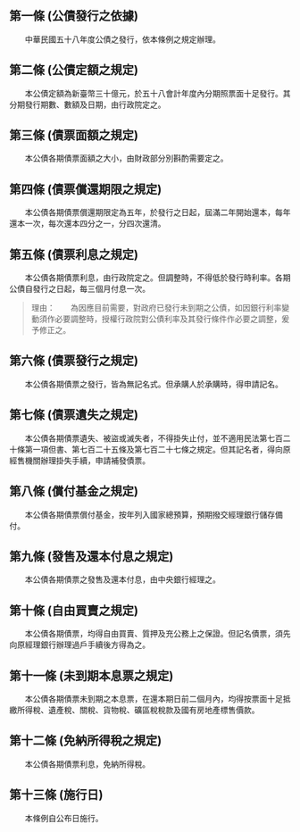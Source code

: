 第一條 (公債發行之依據)
-----------------------
　　中華民國五十八年度公債之發行，依本條例之規定辦理。  


第二條 (公債定額之規定)
-----------------------
　　本公債定額為新臺幣三十億元，於五十八會計年度內分期照票面十足發行。其分期發行期數、數額及日期，由行政院定之。  


第三條 (債票面額之規定)
-----------------------
　　本公債各期債票面額之大小，由財政部分別斟酌需要定之。  


第四條 (債票償還期限之規定)
---------------------------
　　本公債各期債票償還期限定為五年，於發行之日起，屆滿二年開始還本，每年還本一次，每次還本四分之一，分四次還清。  


第五條 (債票利息之規定)
-----------------------
　　本公債各期債票利息，由行政院定之。但調整時，不得低於發行時利率。各期公債自發行之日起，每三個月付息一次。  
> 理由：　　為因應目前需要，對政府已發行未到期之公債，如因銀行利率變動須作必要調整時，授權行政院對公債利率及其發行條件作必要之調整，爰予修正之。



第六條 (債票發行之規定)
-----------------------
　　本公債各期債票之發行，皆為無記名式。但承購人於承購時，得申請記名。  


第七條 (債票遺失之規定)
-----------------------
　　本公債各期債票遺失、被盜或滅失者，不得掛失止付，並不適用民法第七百二十條第一項但書、第七百二十五條及第七百二十七條之規定。但其記名者，得向原經售機關辦理掛失手續，申請補發債票。  


第八條 (償付基金之規定)
-----------------------
　　本公債各期債票償付基金，按年列入國家總預算，預期撥交經理銀行儲存備付。  


第九條 (發售及還本付息之規定)
-----------------------------
　　本公債各期債票之發售及還本付息，由中央銀行經理之。  


第十條 (自由買賣之規定)
-----------------------
　　本公債各期債票，均得自由買賣、質押及充公務上之保證。但記名債票，須先向原經理銀行辦理過戶手續後方得為之。  


第十一條 (未到期本息票之規定)
-----------------------------
　　本公債各期債票未到期之本息票，在還本期日前二個月內，均得按票面十足抵繳所得稅、遺產稅、關稅、貨物稅、礦區稅稅款及國有房地產標售價款。  


第十二條 (免納所得稅之規定)
---------------------------
　　本公債各期債票利息，免納所得稅。  


第十三條 (施行日)
-----------------
　　本條例自公布日施行。
